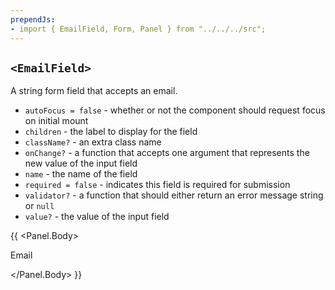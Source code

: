 ```yaml
---
prependJs:
- import { EmailField, Form, Panel } from "../../../src";
---
```


## `<EmailField>`

A string form field that accepts an email.

* `autoFocus = false` - whether or not the component should request focus on initial mount
* `children` - the label to display for the field
* `className?` - an extra class name
* `onChange?` - a function that accepts one argument that represents the new value of the input field
* `name` - the name of the field
* `required = false` - indicates this field is required for submission
* `validator?` - a function that should either return an error message string or `null`
* `value?` - the value of the input field

{{
  <Panel>
    <Panel.Body>
      <Form>
        <EmailField name="email" required>Email</EmailField>
      </Form>
    </Panel.Body>
  </Panel>
}}
